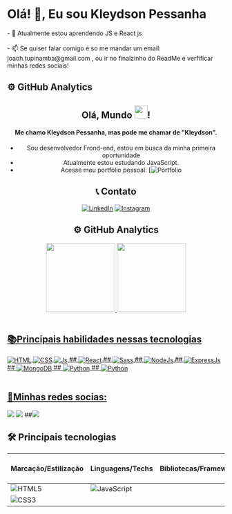   <h1>Olá! 👋, Eu sou Kleydson Pessanha</h1>
- 🌱 Atualmente estou aprendendo JS e React js 
<br><br>
- 📫 Se quiser falar comigo é so me mandar um email: joaoh.tupinamba@gmail.com , ou ir no finalzinho do ReadMe e verfificar minhas redes sociais!

<div>
  <h2>⚙️ GitHub Analytics</h2>
  <div align ="center">

## Olá, Mundo <img width="30" src="https://raw.githubusercontent.com/Kleydsonpessanha/Kleydsonpessanha/master/hi.gif">!

#### Me chamo Kleydson Pessanha, mas pode me chamar de "Kleydson".

* Sou desenvolvedor Frond-end, estou em busca da minha primeira oportunidade
* Atualmente estou estudando JavaScript.
* Acesse meu portfólio pessoal: [![Portfolio](https://kleydsonpessanha.github.io/portfolio//)

## 📞 Contato

[![LinkedIn](https://img.shields.io/badge/LinkedIn-0077B5?style=for-the-badge&logo=linkedin&logoColor=white)](https://www.linkedin.com/mwlite/in/kleydson-pessanha-990546251)
[![Instagram](https://img.shields.io/badge/Instagram-E4405F?style=for-the-badge&logo=instagram&logoColor=white)](https://instagram.com/kleydsonpessanhaofc)
## ⚙️ GitHub Analytics

<div align ="center">
    <a href="https://github.com/Kleydsonpessanha">
    <img height="160em" src="https://github-readme-stats.vercel.app/api?username=Kleydsonpessanha&show_icons=true&theme=algolia&include_all_commits=true&count_private=true"/>
    <img height="160em" src="https://github-readme-stats.vercel.app/api/top-langs/?username=Kleydsonpessanha&layout=compact&langs_count=7&theme=algolia"/>
  </div>
  </div>
  <br>

<div> 
  <h2>📚Principais habilidades nessas tecnologias</h2>
  <div style="display: inline_block">
      <img align="center" alt="HTML" src="https://img.shields.io/badge/HTML5-E34F26?style=for-the-badge&logo=html5&logoColor=F7DF1E">
      <img align="center" alt="CSS" src="https://img.shields.io/badge/CSS3-1572B6?style=for-the-badge&logo=css3&logoColor=F7DF1E">
      <img align="center" alt="Js" src="https://img.shields.io/badge/JavaScript-323330?style=for-the-badge&logo=javascript&logoColor=F7DF1E">
    ## <img align="center" alt="React" src="https://img.shields.io/badge/React-20232A?style=for-the-badge&logo=react&logoColor=61DAFB">
    ## <img align="center" alt="Sass" src="https://img.shields.io/badge/Sass-CC6699?style=for-the-badge&logo=sass&logoColor=white">
    ## <img align="center" alt="NodeJs" src="https://img.shields.io/badge/node.js-6DA55F?style=for-the-badge&logo=node.js&logoColor=white">
    ## <img align="center" alt="ExpressJs" src="https://img.shields.io/badge/express.js-%23404d59.svg?style=for-the-badge&logo=express&logoColor=%2361DAFB">
    ## <img align="center" alt="MongoDB" src="https://img.shields.io/badge/MongoDB-%234ea94b.svg?style=for-the-badge&logo=mongodb&logoColor=white">
    ## <img align="center" alt="Python" src="https://img.shields.io/badge/python-3670A0?style=for-the-badge&logo=python&logoColor=ffdd54">
    ## <img align="center" alt="Python" src="https://img.shields.io/badge/PostgreSQL-316192?style=for-the-badge&logo=postgresql&logoColor=white">
    </div>
  </div>
  <br>

  <div>
    <h2>📸Minhas redes socias:</h2>
    <div style="display: inline_block">
      <a href="https://www.linkedin.com/mwlite/in/kleydson-pessanha-990546251" target="_blank"><img src="https://img.shields.io/badge/-LinkedIn-%230077B5?style=for-the-badge&logo=linkedin&logoColor=white" target="_blank"></a>
      <a href="https://instagram.com/kleydsonpessanhaofc" target="_blank"><img src="https://img.shields.io/badge/-Instagram-%23E4405F?style=for-the-badge&logo=instagram&logoColor=white" target="_blank"></a>
      ##<a href = "mailto:joaoh.tupinamba@gmail.com"><img src="https://img.shields.io/badge/-Gmail-%23333?style=for-the-badge&logo=gmail&logoColor=white" target="_blank"></a>
  </div>    
</div>

## 🛠 Principais tecnologias

| Marcação/Estilização | Linguagens/Techs | Bibliotecas/Frameworks | Banco de Dados | ORM's/ODM's | Outras Ferramentas |
|---|---|---|---|---|---|
| ![HTML5](https://img.shields.io/badge/html5-%23E34F26.svg?style=for-the-badge&logo=html5&logoColor=white) | ![JavaScript](https://img.shields.io/badge/javascript-%23323330.svg?style=for-the-badge&logo=javascript&logoColor=%23F7DF1E)
| ![CSS3](https://img.shields.io/badge/css3-%231572B6.svg?style=for-the-badge&logo=css3&logoColor=white) |
